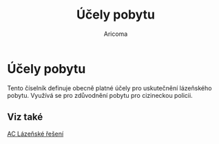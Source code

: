 ﻿---
    title: "Účely pobytu"
    author: Aricoma
    ms.date: 04/30/2018
    ms.topic: article
    ms.prod: dynamics-nav-2017
    ms.contentlocale: cs-cz
    ms.lasthandoff: 04/30/2018
---

# Účely pobytu

Tento číselník definuje obecně platné účely pro uskutečnění lázeňského pobytu. Využívá se pro zdůvodnění pobytu pro cizineckou policii. 


## <a name="see-also"></a>Viz také
[AC Lázeňské řešení](ac-spa-solution.md)